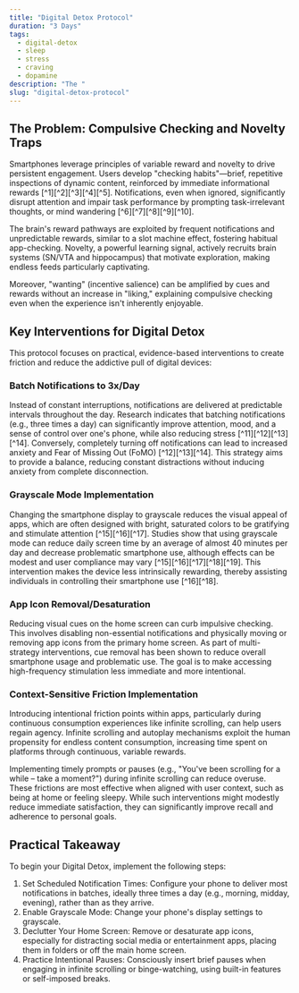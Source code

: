 ```yaml
---
title: "Digital Detox Protocol"
duration: "3 Days"
tags:
  - digital-detox
  - sleep
  - stress
  - craving
  - dopamine
description: "The "
slug: "digital-detox-protocol"
---
```


## The Problem: Compulsive Checking and Novelty Traps


Smartphones leverage principles of variable reward and novelty to drive persistent engagement. Users develop "checking habits"—brief, repetitive inspections of dynamic content, reinforced by immediate informational rewards [^1][^2][^3][^4][^5]. Notifications, even when ignored, significantly disrupt attention and impair task performance by prompting task-irrelevant thoughts, or mind wandering [^6][^7][^8][^9][^10].


The brain's reward pathways are exploited by frequent notifications and unpredictable rewards, similar to a slot machine effect, fostering habitual app-checking. Novelty, a powerful learning signal, actively recruits brain systems (SN/VTA and hippocampus) that motivate exploration, making endless feeds particularly captivating.


Moreover, "wanting" (incentive salience) can be amplified by cues and rewards without an increase in "liking," explaining compulsive checking even when the experience isn't inherently enjoyable.


## Key Interventions for Digital Detox


This protocol focuses on practical, evidence-based interventions to create friction and reduce the addictive pull of digital devices:


### Batch Notifications to 3x/Day


Instead of constant interruptions, notifications are delivered at predictable intervals throughout the day. Research indicates that batching notifications (e.g., three times a day) can significantly improve attention, mood, and a sense of control over one's phone, while also reducing stress [^11][^12][^13][^14]. Conversely, completely turning off notifications can lead to increased anxiety and Fear of Missing Out (FoMO) [^12][^13][^14]. This strategy aims to provide a balance, reducing constant distractions without inducing anxiety from complete disconnection.


### Grayscale Mode Implementation


Changing the smartphone display to grayscale reduces the visual appeal of apps, which are often designed with bright, saturated colors to be gratifying and stimulate attention [^15][^16][^17]. Studies show that using grayscale mode can reduce daily screen time by an average of almost 40 minutes per day and decrease problematic smartphone use, although effects can be modest and user compliance may vary [^15][^16][^17][^18][^19]. This intervention makes the device less intrinsically rewarding, thereby assisting individuals in controlling their smartphone use [^16][^18].


### App Icon Removal/Desaturation


Reducing visual cues on the home screen can curb impulsive checking. This involves disabling non-essential notifications and physically moving or removing app icons from the primary home screen. As part of multi-strategy interventions, cue removal has been shown to reduce overall smartphone usage and problematic use. The goal is to make accessing high-frequency stimulation less immediate and more intentional.


### Context-Sensitive Friction Implementation


Introducing intentional friction points within apps, particularly during continuous consumption experiences like infinite scrolling, can help users regain agency. Infinite scrolling and autoplay mechanisms exploit the human propensity for endless content consumption, increasing time spent on platforms through continuous, variable rewards.


Implementing timely prompts or pauses (e.g., "You've been scrolling for a while – take a moment?") during infinite scrolling can reduce overuse. These frictions are most effective when aligned with user context, such as being at home or feeling sleepy. While such interventions might modestly reduce immediate satisfaction, they can significantly improve recall and adherence to personal goals.


## Practical Takeaway



To begin your Digital Detox, implement the following steps:


1. Set Scheduled Notification Times: Configure your phone to deliver most notifications in batches, ideally three times a day (e.g., morning, midday, evening), rather than as they arrive.
2. Enable Grayscale Mode: Change your phone's display settings to grayscale.
3. Declutter Your Home Screen: Remove or desaturate app icons, especially for distracting social media or entertainment apps, placing them in folders or off the main home screen.
4. Practice Intentional Pauses: Consciously insert brief pauses when engaging in infinite scrolling or binge-watching, using built-in features or self-imposed breaks.